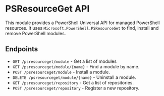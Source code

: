 # PSResourceGet API

This module provides a PowerShell Universal API for managed PowerShell resources. It uses `Microsoft.PowerShell.PSResourceGet` to find, install and remove PowerShell modules.

## Endpoints 

- `GET /psresourceget/module` - Get a list of modules
- `GET /psresourceget/module/{name}` - Find a module by name.
- `POST /psresourceget/module` - Install a module.
- `DELETE /psresourceget/module/{name}` - Uninstall a module.
- `GET /psresourceget/repository` - Get a list of repositories.
- `POST /psresourceget/repository` - Register a new repository.